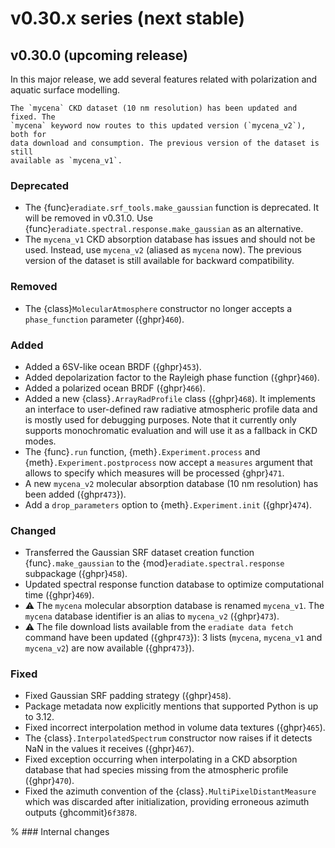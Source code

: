 # v0.30.x series (next stable)

## v0.30.0 (upcoming release)

In this major release, we add several features related with polarization and
aquatic surface modelling.

```{warning}
The `mycena` CKD dataset (10 nm resolution) has been updated and fixed. The
`mycena` keyword now routes to this updated version (`mycena_v2`), both for
data download and consumption. The previous version of the dataset is still
available as `mycena_v1`.
```

### Deprecated

* The {func}`eradiate.srf_tools.make_gaussian` function is deprecated. It will
  be removed in v0.31.0. Use {func}`eradiate.spectral.response.make_gaussian` as
  an alternative.
* The `mycena_v1` CKD absorption database has issues and should not be used.
  Instead, use `mycena_v2` (aliased as `mycena` now). The previous version of
  the dataset is still available for backward compatibility.

### Removed

* The {class}`MolecularAtmosphere` constructor no longer accepts a
  `phase_function` parameter ({ghpr}`460`).

### Added

* Added a 6SV-like ocean BRDF ({ghpr}`453`).
* Added depolarization factor to the Rayleigh phase function ({ghpr}`460`).
* Added a polarized ocean BRDF ({ghpr}`466`).
* Added a new {class}`.ArrayRadProfile` class ({ghpr}`468`). It implements an
  interface to user-defined raw radiative atmospheric profile data and is mostly
  used for debugging purposes. Note that it currently only supports
  monochromatic evaluation and will use it as a fallback in CKD modes.
* The {func}`.run` function, {meth}`.Experiment.process` and
  {meth}`.Experiment.postprocess` now accept a `measures` argument that allows
  to specify which measures will be processed {ghpr}`471`.
* A new `mycena_v2` molecular absorption database (10 nm resolution) has been
  added ({ghpr`473`}).
* Add a `drop_parameters` option to {meth}`.Experiment.init` ({ghpr}`474`).

### Changed

* Transferred the Gaussian SRF dataset creation function {func}`.make_gaussian`
  to the {mod}`eradiate.spectral.response` subpackage ({ghpr}`458`).
* Updated spectral response function database to optimize computational time
  ({ghpr}`469`).
* ⚠️ The `mycena` molecular absorption database is renamed `mycena_v1`. The
  `mycena` database identifier is an alias to `mycena_v2` ({ghpr}`473`).
* ⚠️ The file download lists available from the `eradiate data fetch` command
  have been updated ({ghpr`473`}): 3 lists (`mycena`, `mycena_v1` and
  `mycena_v2`) are now available ({ghpr`473`}).

### Fixed

* Fixed Gaussian SRF padding strategy ({ghpr}`458`).
* Package metadata now explicitly mentions that supported Python is up to 3.12.
* Fixed incorrect interpolation method in volume data textures ({ghpr}`465`).
* The {class}`.InterpolatedSpectrum` constructor now raises if it detects NaN
  in the values it receives ({ghpr}`467`).
* Fixed exception occurring when interpolating in a CKD absorption database that
  had species missing from the atmospheric profile ({ghpr}`470`).
* Fixed the azimuth convention of the {class}`.MultiPixelDistantMeasure` which
  was discarded after initialization, providing erroneous azimuth outputs
  {ghcommit}`6f3878`.

% ### Internal changes
